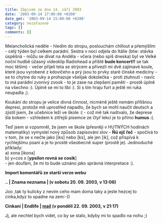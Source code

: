 ```yaml
---
title: Zápisek ze dne 14. září 2003
date: '2003-09-14 17:00:00 +0200'
date_gmt: '2003-09-14 15:00:00 +0200'
category: nezařazené
tags: []
comments: []
---
```

<p>Melancholická neděle - hledím do stropu, poslouchám chillout a přemýšlím - celý týden byl celkem parádní. Sestra v noci odjela  do Itálie (btw: stávka úspěšná - můžu se dívat na Anděla - včera (nebo spíš dneska) byl ve Velké noční hudbě úžasný videoklip Radiohead  a příště <strong>bude koncert!!</strong> se tak moc těším) - večer přijeli teta se strýcem a přivezli mi dvě zajímavé koule,  které jsou vyrobené z kdovíčeho a prý jsou to prvky staré čínské medicíny - se to chytne do ruky a prohazuje  všelijak dokolečka - proti ztuhnutí - navíc to má parádní zvonivý zvook - to je zase na zlepšení paměti -  prostě úplně na všechno :). Úplně se mi to líbí :). Si s tím hraju furt a ještě mi ruka neupadla ;).</p>
<p>Koukání do stropu je velice divná činnost, nicméně ještě nemám přílišnou depresi, protože mě uprostřed  napadlo, že bych se mohl naučit deutsch a zjistil jsem, že učebnice leží ve škole :( - což mě tak naštvalo,  že deprese šla bokem - vzhledem k zítřejší písemce ze čtyř lekcí je to přímo <strong>humus</strong> :(.</p>
<p>Teď jsem si vzpomněl, že jsem ve škole (přesněji v HUTNÝCH hodinách matematiky) vymyslel nový způsob zapisování slov - <strong>Ňú ejč řeč</strong> - spočívá to v tom,  že se x nečte jako [iks] nebo [ks], ale jen [ik], což přispívá k rychlejšímu psaní a je to prostě všeobecně super (prostě je).  Jednoduché příklady:<br>  a) xona [ikona]<br>  b) y=cos x [<strong>ypsilon rovná se cosik</strong>]<br>  - jen doufám, že mi to bude uznáno jako správná interpretace :).  </p>
<div class="import-komentaru">
<p><strong>Import komentářů ze starší verze webu</strong></p>
<div class="comment">
<p style="font-weight:bold"><span class="compredmet">..</span> | <span class="comname">Znama neznama</span> | (v&nbsp;sobotu&nbsp;20.&nbsp;09.&nbsp;2003,&nbsp;v&nbsp;13:06)</p>
<p>Joo ,tak ty kulicky z nevim ceho mam doma taky a jeste hezcej to cinka,kdyz to spadne na zem:-)) </p>
</div>
<div class="comment">
<p style="font-weight:bold"><span class="compredmet">Cinkani</span> | <span class="comname">Endlife</span> |  <a href="mailto:jan.martinek@post.cz">mail</a> (v&nbsp;pondělí&nbsp;22.&nbsp;09.&nbsp;2003,&nbsp;v&nbsp;21:17)</p>
<p>Jj, ale nechtel bych videt, co by se stalo, kdyby mi to spadlo na nohu ;) </p>
</div>
</div>
